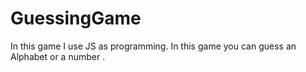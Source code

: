 # GuessingGame
In this game I use JS as programming. In this game you can guess an Alphabet or a number .
